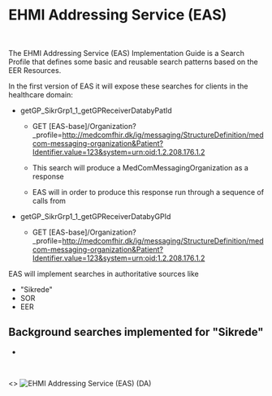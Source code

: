 # EHMI Addressing Service (EAS)

<br/>

The EHMI Addressing Service (EAS) Implementation Guide is a Search Profile that defines some basic and reusable search patterns based on the EER Resources. 

In the first version of EAS it will expose these searches for clients in the healthcare domain:

- getGP_SikrGrp1_1_getGPReceiverDatabyPatId
    - GET [EAS-base]/Organization?_profile=http://medcomfhir.dk/ig/messaging/StructureDefinition/medcom-messaging-organization&Patient?Identifier.value=123&system=urn:oid:1.2.208.176.1.2

    - This search will produce a MedComMessagingOrganization as a response
    - EAS will in order to produce this response run through a sequence of calls from 

- getGP_SikrGrp1_1_getGPReceiverDatabyGPId
    - GET [EAS-base]/Organization?_profile=http://medcomfhir.dk/ig/messaging/StructureDefinition/medcom-messaging-organization&Patient?Identifier.value=123&system=urn:oid:1.2.208.176.1.2

EAS will implement searches in authoritative sources like 

- "Sikrede"
- SOR
- EER
 
 ## Background searches implemented for "Sikrede"
 
 -


<br/>

<>
![EHMI Addressing Service (EAS) (DA)](./EAS1_1100x551.png "EHMI Addressing Service (EAS) (DA)")

<br/>


